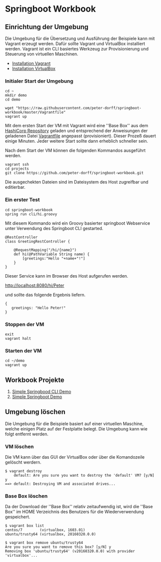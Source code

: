 # Springboot Workbook

## Einrichtung der Umgebung
Die Umgebung für die Übersetzung und Ausführung der Beispiele kann mit Vagrant erzeugt werden. Dafür sollte Vagrant und VirtualBox installiert werden. Vagrant ist ein CLI basiertes Werkzeug zur Provisionierung und Steuerung von virtuellen Maschinen.

* [Installation Vagrant](https://www.vagrantup.com/downloads.html)
* [Installation VirtualBox](https://www.virtualbox.org/wiki/Downloads)

### Initialer Start der Umgebung
```
cd ~
mkdir demo
cd demo

wget "https://raw.githubusercontent.com/peter-dorff/springboot-workbook/master/Vagrantfile"
vagrant up
```

Mit dem ersten Start der VM mit Vagrant wird eine ''Base Box'' aus dem [HashiCorp Repository](https://atlas.hashicorp.com/boxes/search) geladen und entsprechend der Anweisungen der geladenen Datei [Vagrantfile](https://raw.githubusercontent.com/peter-dorff/springboot-workbook/master/Vagrantfile)   angepasst (provisioniert). Dieser Prozeß dauert einige Minuten. Jeder weitere Start sollte dann erheblich schneller sein. 

Nach dem Start der VM können die folgenden Kommandos ausgeführt werden.

```
vagrant ssh
cd projects
git clone https://github.com/peter-dorff/springboot-workbook.git
```

Die ausgechekten Dateien sind im Dateisystem des Host zugreifbar und editierbar.

### Ein erster Test

```
cd springboot-workbook
spring run cli/hi.groovy
```

Mit diesem Kommando wird ein Groovy basierter springboot Webservice unter Verwendung des Springboot CLI gestarted. 

```
@RestController
class GreetingRestController {
  
	@RequestMapping("/hi/{name}")
	def hi(@PathVariable String name) {
    	[greetings:"Hello "+name+"!"]
	}
}
```

Dieser Service kann im Browser des Host aufgerufen werden.  

[http://localhost:8080/hi/Peter](http://localhost:8080/hi/Peter)

und sollte das folgende Ergebnis liefern.

```
{
   greetings: "Hello Peter!"
}
```

### Stoppen der VM
```
exit
vagrant halt
```

### Starten der VM
```
cd ~/demo
vagrant up
```

## Workbook Projekte

1. [Simple Springbood CLI Demo](./hi.groovy/HI.GROOVY.md)
2. [Simple Springboot Demo](./hi.java/HI.JAVA.md) 

## Umgebung löschen

Die Umgebung für die Beispiele basiert auf einer virtuellen Maschine, welche einigen Platz auf der Festplatte belegt. Die Umgebung kann wie folgt entfernt werden.

### VM löschen
Die VM kann über das GUI der VirtualBox oder über die Komandozeile gelöscht werdern.

```
$ vagrant destroy
    default: Are you sure you want to destroy the 'default' VM? [y/N] y
==> default: Destroying VM and associated drives...
```

### Base Box löschen

Da der Download der ''Base Box'' relativ zeitaufwendig ist, wird die ''Base Box'' im HOME Verzeichnis des Benutzers für die Wiederverwendung gespeichert. 

```
$ vagrant box list
centos/7        (virtualbox, 1603.01)
ubuntu/trusty64 (virtualbox, 20160320.0.0)

$ vagrant box remove ubuntu/trusty64
Are you sure you want to remove this box? [y/N] y
Removing box 'ubuntu/trusty64' (v20160320.0.0) with provider 'virtualbox'...
```
